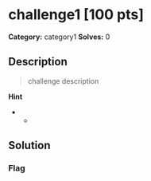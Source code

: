 # challenge1 [100 pts]

**Category:** category1
**Solves:** 0

## Description
>challenge description

**Hint**
* -

## Solution

### Flag

